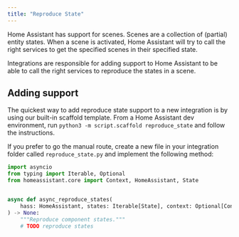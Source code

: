 ```yaml
---
title: "Reproduce State"
---
```


Home Assistant has support for scenes. Scenes are a collection of (partial) entity states. When a scene is activated, Home Assistant will try to call the right services to get the specified scenes in their specified state.

Integrations are responsible for adding support to Home Assistant to be able to call the right services to reproduce the states in a scene.

## Adding support

The quickest way to add reproduce state support to a new integration is by using our built-in scaffold template. From a Home Assistant dev environment, run `python3 -m script.scaffold reproduce_state` and follow the instructions.

If you prefer to go the manual route, create a new file in your integration folder called `reproduce_state.py` and implement the following method:

```python
import asyncio
from typing import Iterable, Optional
from homeassistant.core import Context, HomeAssistant, State


async def async_reproduce_states(
    hass: HomeAssistant, states: Iterable[State], context: Optional[Context] = None
) -> None:
    """Reproduce component states."""
    # TODO reproduce states
```
